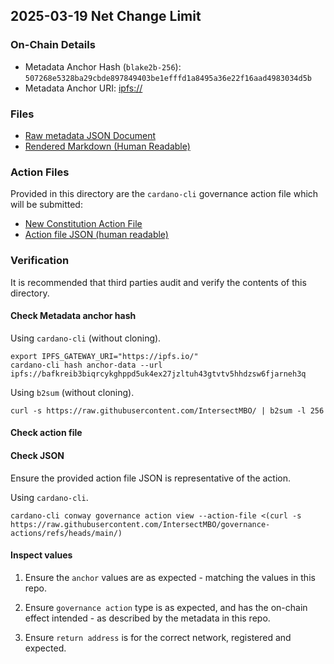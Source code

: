 ## 2025-03-19 Net Change Limit

### On-Chain Details

- Metadata Anchor Hash (`blake2b-256`): `507268e5328ba29cbde897849403be1efffd1a8495a36e22f16aad4983034d5b`
- Metadata Anchor URI: <ipfs://>

### Files

- [Raw metadata JSON Document](./metadata.jsonld)
- [Rendered Markdown (Human Readable)](./metadata.jsonld.md)

### Action Files

Provided in this directory are the `cardano-cli` governance action file which will be submitted:

- [New Constitution Action File](./new-const-replace-interim.action)
- [Action file JSON (human readable)](./new-const-replace-interim.action.json)

### Verification

It is recommended that third parties audit and verify the contents of this directory.

#### Check Metadata anchor hash

Using `cardano-cli` (without cloning).

```shell
export IPFS_GATEWAY_URI="https://ipfs.io/"
cardano-cli hash anchor-data --url ipfs://bafkreib3biqrcykghppd5uk4ex27jzltuh43gtvtv5hhdzsw6fjarneh3q
```

Using `b2sum` (without cloning).

```shell
curl -s https://raw.githubusercontent.com/IntersectMBO/ | b2sum -l 256
```

#### Check action file

#### Check JSON

Ensure the provided action file JSON is representative of the action.

Using `cardano-cli`.

```shell
cardano-cli conway governance action view --action-file <(curl -s https://raw.githubusercontent.com/IntersectMBO/governance-actions/refs/heads/main/)
```

#### Inspect values

1. Ensure the `anchor` values are as expected - matching the values in this repo.

2. Ensure `governance action` type is as expected, and has the on-chain effect intended - as described by the metadata in this repo.

3. Ensure `return address` is for the correct network, registered and expected.
